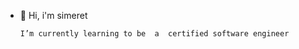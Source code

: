 - 👋 Hi, i'm simeret
  
      I’m currently learning to be  a  certified software engineer
  

<!---
simeretwondimu/simeretwondimu is a ✨ special ✨ repository because its `README.md` (this file) appears on your GitHub profile.
You can click the Preview link to take a look at your changes.
--->
